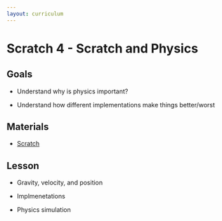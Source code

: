 ```yaml
---
layout: curriculum
---
```


# Scratch 4 - Scratch and Physics

## Goals

* Understand why is physics important?

* Understand how different implementations make things better/worst

## Materials

* [Scratch](https://scratch.mit.edu/projects/938066499/editor)

## Lesson

* Gravity, velocity, and position

* Implmenetations

* Physics simulation
